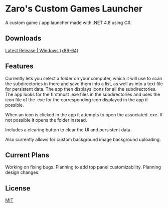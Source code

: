 # Zaro's Custom Games Launcher

A custom game / app launcher made with .NET 4.8 using C#.

## Downloads
[Latest Release | Windows (x86-64)](https://github.com/Zaroxqs/Zaros_CGL/releases/download/v1.0.0/Zaros.CGL.zip)

## Features
Currently lets you select a folder on your computer, which it will use to scan the subdirectories in there and save them into a list, as well as into a text file for persistent data. The app then displays icons for all the subdirectories. The app looks for the firstmost .exe files in the subdirectories and uses the icon file of the .exe for the corresponding icon displayed in the app if possible.

When an icon is clicked in the app it attempts to open the associated .exe. If not possible it opens the folder instead.

Includes a clearing button to clear the UI and persistent data.

Also currently allows for custom background image background uploading.

## Current Plans
Working on fixing bugs.
Planning to add top panel customizability.
Planning design changes.

## License
[MIT](https://choosealicense.com/licenses/mit/)
